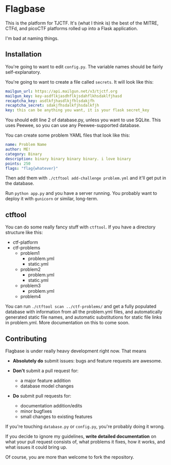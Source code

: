 # Flagbase
This is the platform for TJCTF. It's (what I think is) the best of the MITRE,
CTFd, and picoCTF platforms rolled up into a Flask application.

I'm bad at naming things.

## Installation
You're going to want to edit `config.py`. The variable names should be fairly
self-explanatory.

You're going to want to create a file called `secrets`. It will look like this:

```yml
mailgun_url: https://api.mailgun.net/v3/tjctf.org
mailgun_key: key-asdflkjasdhflkjsdahflkhsdaklfjhasd
recaptcha_key: asdlkfjhasdlkjfhlsdakjfh
recaptcha_secret: sdakjfhsdalkfjhsdalkfjh
key: this can be anything you want, it is your flask secret_key
```

You should edit line 2 of database.py, unless you want to use SQLite. This uses
Peewee, so you can use any Peewee-supported database.

You can create some problem YAML files that look like this:

```yml
name: Problem Name
author: ME!
category: Binary
description: binary binary binary binary. i love binary
points: 250
flags: "flag{whatever}"
```

Then add them with `./ctftool add-challenge problem.yml` and it'll get put in the
database.

Run `python app.py` and you have a server running. You probably want to deploy
it with `gunicorn` or similar, long-term.

## ctftool

You can do some really fancy stuff with `ctftool`. If you have a directory structure
like this:

- ctf-platform
- ctf-problems
    - problem1
        - problem.yml
        - static.yml
    - problem2
        - problem.yml
        - static.yml
    - problem3
        - problem.yml
    - problem4

You can run `./ctftool scan ../ctf-problems/` and get a fully populated database
with information from all the problem.yml files, and automatically generated
static file names, and automatic substitutions for static file links in
problem.yml. More documentation on this to come soon.

## Contributing

Flagbase is under really heavy development right now. That means

- **Absolutely do** submit issues: bugs and feature requests are awesome.

- **Don't** submit a pull request for:
    - a major feature addition
    - database model changes

- **Do** submit pull requests for:
    - documentation addition/edits
    - minor bugfixes
    - small changes to existing features

If you're touching `database.py` or `config.py`, you're probably doing it wrong.

If you decide to ignore my guidelines, **write detailed documentation** on what your
pull request consists of, what problems it fixes, how it works, and what issues
it could bring up.

Of course, you are more than welcome to fork the repository.
